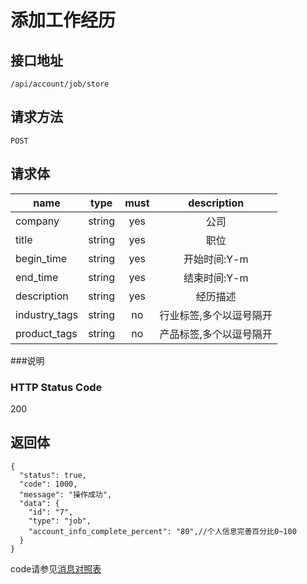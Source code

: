 # 添加工作经历

## 接口地址

`/api/account/job/store`

## 请求方法

`POST`

## 请求体

| name     | type     | must     | description |
|----------|:--------:|:--------:|:--------:|
| company   | string   | yes      | 公司 |
| title    | string   | yes       | 职位 |
| begin_time  | string   | yes      | 开始时间:Y-m |
| end_time    | string   | yes      | 结束时间:Y-m |
| description | string   | yes      | 经历描述 |
| industry_tags | string | no       | 行业标签,多个以逗号隔开 | 
| product_tags | string | no        | 产品标签,多个以逗号隔开 |

###说明


### HTTP Status Code

200

## 返回体
```json5
{
  "status": true,
  "code": 1000,
  "message": "操作成功",
  "data": {
  	"id": "7",
  	"type": "job",
  	"account_info_complete_percent": "80",//个人信息完善百分比0~100
  }
}
```

code请参见[消息对照表](消息对照表.md)
